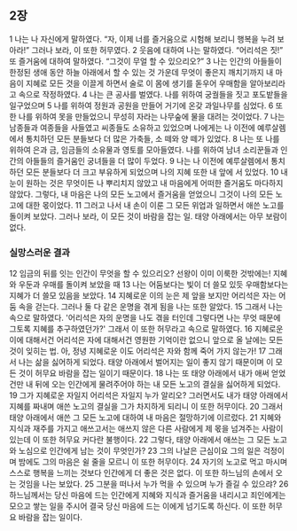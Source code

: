 ## 2장
1 나는 나 자신에게 말하였다. “자, 이제 너를 즐거움으로 시험해 보리니 행복을 누려 보아라!” 그러나 보라, 이 또한 허무였다.
2 웃음에 대하여 나는 말하였다. “어리석은 짓!” 또 즐거움에 대하여 말하였다. “그것이 무얼 할 수 있으리오?”
3 나는 인간의 아들들이 한정된 생애 동안 하늘 아래에서 할 수 있는 것 가운데 무엇이 좋은지 깨치기까지 내 마음이 지혜로 모든 것을 이끌게 하면서 술로 이 몸에 생기를 돋우어 우매함을 알아보리라고 속으로 작정하였다.
4 나는 큰 공사를 벌였다. 나를 위하여 궁궐들을 짓고 포도밭들을 일구었으며
5 나를 위하여 정원과 공원을 만들어 거기에 온갖 과일나무를 심었다.
6 또한 나를 위하여 못을 만들었으니 무성히 자라는 나무숲에 물을 대려는 것이었다.
7 나는 남종들과 여종들을 사들였고 씨종들도 소유하고 있었으며 나에게는 나 이전에 예루살렘에서 통치하던 모든 분들보다 더 많은 가축들, 소 떼와 양 떼가 있었다.
8 나는 또 나를 위하여 은과 금, 임금들의 소유물과 영토를 모아들였다. 나를 위하여 남녀 소리꾼들과 인간의 아들들의 즐거움인 궁녀들을 더 많이 두었다.
9 나는 나 이전에 예루살렘에서 통치하던 모든 분들보다 더 크고 부유하게 되었으며 나의 지혜 또한 내 앞에 서 있었다.
10 내 눈이 원하는 것은 무엇이든 나 뿌리치지 않았고 내 마음에게 어떠한 즐거움도 마다하지 않았다. 그렇다, 내 마음은 나의 모든 노고에서 즐거움을 얻었으니 그것이 나의 모든 노고에 대한 몫이었다.
11 그러고 나서 내 손이 이룬 그 모든 위업과 일하면서 애쓴 노고를 돌이켜 보았다. 그러나 보라, 이 모든 것이 바람을 잡는 일. 태양 아래에서는 아무 보람이 없다.
### 실망스러운 결과
12 임금의 뒤를 잇는 인간이 무엇을 할 수 있으리오? 선왕이 이미 이룩한 것밖에는! 지혜와 우둔과 우매를 돌이켜 보았을 때
13 나는 어둠보다는 빛이 더 쓸모 있듯 우매함보다는 지혜가 더 쓸모 있음을 보았다.
14 지혜로운 이의 눈은 제 앞을 보지만 어리석은 자는 어둠 속을 걷는다. 그러나 둘 다 같은 운명을 겪게 됨을 나는 또한 알았다.
15 그래서 나는 속으로 말하였다. '어리석은 자의 운명을 나도 겪을 터인데 그렇다면 나는 무엇 때문에 그토록 지혜를 추구하였던가?' 그래서 이 또한 허무라고 속으로 말하였다.
16 지혜로운 이에 대해서건 어리석은 자에 대해서건 영원한 기억이란 없으니 앞으로 올 날에는 모든 것이 잊히는 법. 아, 정녕 지혜로운 이도 어리석은 자와 함께 죽어 가지 않는가!
17 그래서 나는 삶을 싫어하게 되었다. 태양 아래에서 벌어지는 일이 좋지 않기 때문이며 이 모든 것이 허무요 바람을 잡는 일이기 때문이다.
18 나는 또 태양 아래에서 내가 애써 얻었건만 내 뒤에 오는 인간에게 물려주어야 하는 내 모든 노고의 결실을 싫어하게 되었다.
19 그가 지혜로운 자일지 어리석은 자일지 누가 알리오? 그러면서도 내가 태양 아래에서 지혜를 짜내며 애쓴 노고의 결실을 그가 차지하게 되리니 이 또한 허무이다.
20 그래서 태양 아래에서 애쓴 그 모든 노고에 대하여 내 마음은 절망하기에 이르렀다.
21 지혜와 지식과 재주를 가지고 애쓰고서는 애쓰지 않은 다른 사람에게 제 몫을 넘겨주는 사람이 있는데 이 또한 허무요 커다란 불행이다.
22 그렇다, 태양 아래에서 애쓰는 그 모든 노고와 노심으로 인간에게 남는 것이 무엇인가?
23 그의 나날은 근심이요 그의 일은 걱정이며 밤에도 그의 마음은 쉴 줄을 모르니 이 또한 허무이다.
24 자기의 노고로 먹고 마시며 스스로 행복을 느끼는 것보다 인간에게 더 좋은 것은 없다. 이 또한 하느님의 손에서 오는 것임을 나는 보았다.
25 그분을 떠나서 누가 먹을 수 있으며 누가 즐길 수 있으랴?
26 하느님께서는 당신 마음에 드는 인간에게 지혜와 지식과 즐거움을 내리시고 죄인에게는 모으고 쌓는 일을 주시어 결국 당신 마음에 드는 이에게 넘기도록 하신다. 이 또한 허무요 바람을 잡는 일이다.
